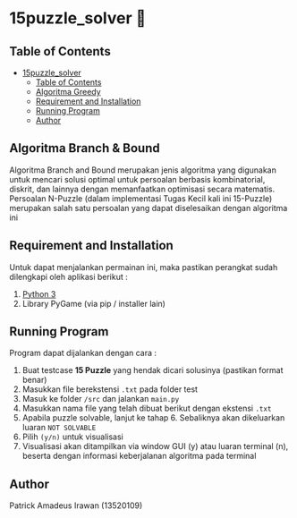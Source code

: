 # 15puzzle_solver :jigsaw:

## Table of Contents
- [15puzzle_solver](#15puzzle_solver)
  - [Table of Contents](#table-of-contents)
  - [Algoritma Greedy](#algoritma-greedy)
  - [Requirement and Installation](#requirement-and-installation)
  - [Running Program](#running-program)
  - [Author](#author)

## Algoritma Branch & Bound
Algoritma Branch and Bound merupakan jenis algoritma yang digunakan untuk mencari solusi optimal untuk persoalan berbasis kombinatorial, diskrit, dan lainnya dengan memanfaatkan optimisasi secara matematis. Persoalan N-Puzzle (dalam implementasi Tugas Kecil kali ini 15-Puzzle) merupakan salah satu persoalan yang dapat diselesaikan dengan algoritma ini

## Requirement and Installation
Untuk dapat menjalankan permainan ini, maka pastikan perangkat sudah dilengkapi oleh aplikasi berikut :
1. [Python 3](https://www.python.org/downloads/)
2. Library PyGame (via pip / installer lain)


## Running Program
Program dapat dijalankan dengan cara :
1. Buat testcase **15 Puzzle** yang hendak dicari solusinya (pastikan format benar)
2. Masukkan file berekstensi `.txt` pada folder test
3. Masuk ke folder `/src` dan jalankan `main.py`
4. Masukkan nama file yang telah dibuat berikut dengan ekstensi `.txt`
5. Apabila puzzle solvable, lanjut ke tahap 6. Sebaliknya akan dikeluarkan luaran `NOT SOLVABLE`
6. Pilih `(y/n)` untuk visualisasi
7. Visualisasi akan ditampilkan via window GUI (y) atau luaran terminal (n), beserta dengan informasi keberjalanan algoritma pada terminal

## Author
Patrick Amadeus Irawan (13520109)
